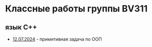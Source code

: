 # Классные работы группы BV311 
## язык С++
- [12.07.2024](https://github.com/reshetovProg/BV311/tree/master/12.07.2024) - примитивная задача по ООП



